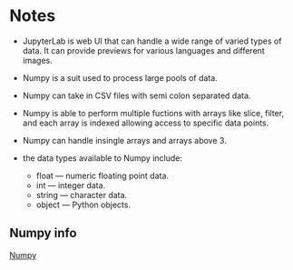 # Notes

- JupyterLab is web UI that can handle a wide range of varied types of data. It can provide previews for various languages and different images.

- Numpy is a suit used to process large pools of data.
- Numpy can take in CSV files with semi colon separated data.
- Numpy is able to perform multiple fuctions with arrays like slice, filter, and each array is indexed allowing access to specific data points.
- Numpy can handle insingle arrays and arrays above 3.
- the data types available to Numpy include:
  - float — numeric floating point data.
  - int — integer data.
  - string — character data.
  - object — Python objects.

## Numpy info

[Numpy](https://www.dataquest.io/blog/numpy-tutorial-python/)